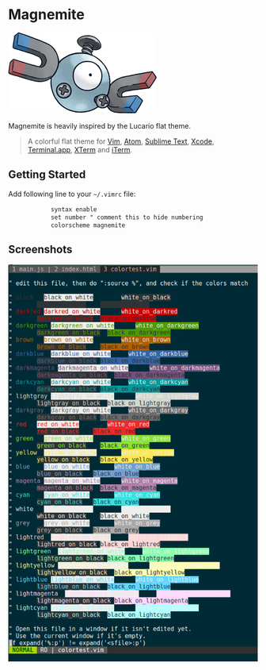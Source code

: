 # Magnemite
![magnemite](images/magnemite.png)

Magnemite is heavily inspired by the Lucario flat theme.

> A colorful flat theme for [Vim](http://www.vim.org/), [Atom](https://atom.io/), [Sublime Text](http://www.sublimetext.com/3), [Xcode](https://developer.apple.com/xcode/), [Terminal.app](http://en.wikipedia.org/wiki/Terminal_%28OS_X%29), [XTerm](https://en.wikipedia.org/wiki/Xterm) and [iTerm](http://www.iterm2.com/).

## Getting Started

Add following line to your `~/.vimrc` file:

				syntax enable
				set number " comment this to hide numbering
				colorscheme magnemite

## Screenshots
![screenshot](images/1.png)
